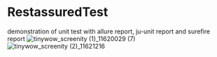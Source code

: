 # RestassuredTest
demonstration of unit test with allure report, ju-unit report and surefire report
![tinywow_screenity (1)_11620029 (7)](https://user-images.githubusercontent.com/49393855/212557874-df233260-d232-4014-b0ee-f71561a6bf3a.gif)
![tinywow_screenity (2)_11621216](https://user-images.githubusercontent.com/49393855/212560939-22160986-d21b-42a1-b67d-631011a0e2a8.gif)
